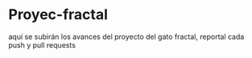 # Proyec-fractal
aquí se subirán los avances del proyecto del gato fractal, reportal cada push y pull requests
